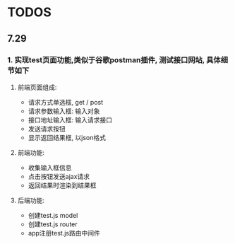 # TODOS

## 7.29

### 1. 实现test页面功能,类似于谷歌postman插件, 测试接口网站, 具体细节如下

1. 前端页面组成: 
    + 请求方式单选框, get / post
    + 请求参数输入框: 输入对象
    + 接口地址输入框: 输入请求接口
    + 发送请求按钮
    + 显示返回结果框, 以json格式

2. 前端功能: 
    + 收集输入框信息
    + 点击按钮发送ajax请求
    + 返回结果时渲染到结果框

3. 后端功能: 
    + 创建test.js model
    + 创建test.js router
    + app注册test.js路由中间件